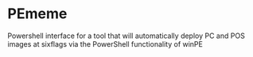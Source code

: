# PEmeme

Powershell interface for a tool that will automatically deploy PC and POS images at sixflags via the PowerShell functionality of winPE